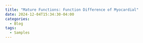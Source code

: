 ```yaml
---
title: "Mature Functions: Function Difference of Myocardial"
date: 2024-12-04T15:34:30-04:00
categories:
  - Blog
tags:
  - Samples
---
```


